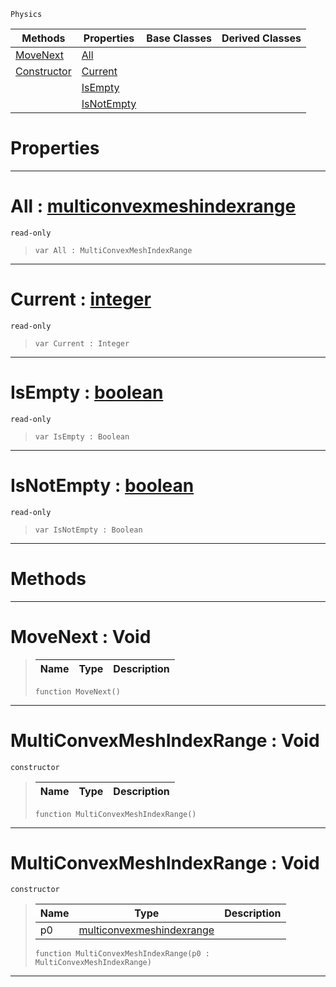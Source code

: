  `Physics`

|Methods|Properties|Base Classes|Derived Classes|
|---|---|---|---|
|[ MoveNext](multiconvexmeshindexrange.md#movenext-void)|[ All](multiconvexmeshindexrange.md#all-zilch-engine-document)| | |
|[ Constructor](multiconvexmeshindexrange.md#multiconvexmeshindexrang)|[ Current](multiconvexmeshindexrange.md#current-zilch-engine-docu)| | |
| |[ IsEmpty](multiconvexmeshindexrange.md#isempty-zilch-engine-docu)| | |
| |[ IsNotEmpty](multiconvexmeshindexrange.md#isnotempty-zilch-engine-d)| | |


 #  Properties


---  
 #  All : [multiconvexmeshindexrange](multiconvexmeshindexrange.md)

 `read-only`

> 
> ``` lang=cpp, name=Nada
> var All : MultiConvexMeshIndexRange


---  
 #  Current : [integer](../nada_base_types/integer.md)

 `read-only`

> 
> ``` lang=cpp, name=Nada
> var Current : Integer


---  
 #  IsEmpty : [boolean](../nada_base_types/boolean.md)

 `read-only`

> 
> ``` lang=cpp, name=Nada
> var IsEmpty : Boolean


---  
 #  IsNotEmpty : [boolean](../nada_base_types/boolean.md)

 `read-only`

> 
> ``` lang=cpp, name=Nada
> var IsNotEmpty : Boolean


---  
 #  Methods


---  
 #  MoveNext : Void

> 
> |Name|Type|Description|
> |---|---|---|
> ``` lang=cpp, name=Nada
> function MoveNext()
> ``` 


---  
 #  MultiConvexMeshIndexRange : Void

 `constructor`

> 
> |Name|Type|Description|
> |---|---|---|
> ``` lang=cpp, name=Nada
> function MultiConvexMeshIndexRange()
> ``` 


---  
 #  MultiConvexMeshIndexRange : Void

 `constructor`

> 
> |Name|Type|Description|
> |---|---|---|
> |p0|[multiconvexmeshindexrange](multiconvexmeshindexrange.md)| |
> ``` lang=cpp, name=Nada
> function MultiConvexMeshIndexRange(p0 : MultiConvexMeshIndexRange)
> ``` 


---  
 

 
